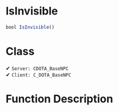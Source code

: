 # IsInvisible
```js
bool IsInvisible()
```
# Class
✔ `Server: CDOTA_BaseNPC`  
✔ `Client: C_DOTA_BaseNPC`  

# Function Description

